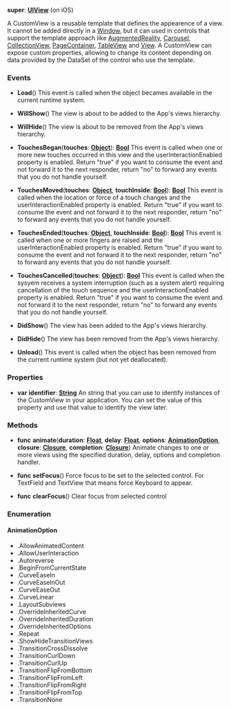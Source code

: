 **super**: **[UIView](UIView.md)** (on iOS)

A CustomView is a reusable template that defines the appearence of a view. It cannot be added directly in a <a href="Window.html">Window</a>, but it can used in controls that support the template approach like <a href="AugmentedReality.html">AugmentedReality</a>, <a href="Carousel.html">Carousel</a>, <a href="CollectionView.html">CollectionView</a>, <a href="PageContainer.html">PageContainer</a>, <a href="TableView.html">TableView</a> and <a href="View.html">View</a>. A CustomView can expose custom properties, allowing to change its content depending on data provided by the DataSet of the control who use the template.

### Events

* **Load**()
This event is called when the object becames available in the current runtime system.

* **WillShow**()
The view is about to be added to the App's views hierarchy.

* **WillHide**()
The view is about to be removed from the App's views hierarchy.

* **TouchesBegan**(**touches**: **[Object](../gravity/types.md)**): <strong>[Bool](../gravity/types.md)</strong> 
This event is called when one or more new touches occurred in this view and the userInteractionEnabled property is enabled. Return "true" if you want to consume the event and not forward it to the next responder, return "no" to forward any events that you do not handle yourself.

* **TouchesMoved**(**touches**: **[Object](../gravity/types.md)**, **touchInside**: **[Bool](../gravity/types.md)**): <strong>[Bool](../gravity/types.md)</strong> 
This event is called when the location or force of a touch changes and the userInteractionEnabled property is enabled. Return "true" if you want to consume the event and not forward it to the next responder, return "no" to forward any events that you do not handle yourself.

* **TouchesEnded**(**touches**: **[Object](../gravity/types.md)**, **touchInside**: **[Bool](../gravity/types.md)**): <strong>[Bool](../gravity/types.md)</strong> 
This event is called when one or more fingers are raised and the userInteractionEnabled property is enabled. Return "true" if you want to consume the event and not forward it to the next responder, return "no" to forward any events that you do not handle yourself.

* **TouchesCancelled**(**touches**: **[Object](../gravity/types.md)**): <strong>[Bool](../gravity/types.md)</strong> 
This event is called when the sysyem receives a system interruption (such as a system alert) requiring cancellation of the touch sequence and the userInteractionEnabled property is enabled. Return "true" if you want to consume the event and not forward it to the next responder, return "no" to forward any events that you do not handle yourself.

* **DidShow**()
The view has been added to the App's views hierarchy.

* **DidHide**()
The view has been removed from the App's views hierarchy.

* **Unload**()
This event is called when the object has been removed from the current runtime system (but not yet deallocated).



### Properties

* **var** **identifier**: **[String](../gravity/types.md)**
An string that you can use to identify instances of the CustomView in your application. You can set the value of this property and use that value to identify the view later.



### Methods

* **func** **animate**(**duration**: **[Float](../gravity/types.md)**, **delay**: **[Float](../gravity/types.md)**, **options**: **<a href="#_enum_AnimationOption">AnimationOption</a>**, **closure**: **[Closure](../gravity/closure.md)**, **completion**: **[Closure](../gravity/closure.md)**)
Animate changes to one or more views using the specified duration, delay, options and completion handler.

* **func** **setFocus**()
Force focus to be set to the selected control. For TextField and TextView that means force Keyboard to appear.

* **func** **clearFocus**()
Clear focus from selected control





### Enumeration

#### AnimationOption
 * .AllowAnimatedContent
 * .AllowUserInteraction
 * .Autoreverse
 * .BeginFromCurrentState
 * .CurveEaseIn
 * .CurveEaseInOut
 * .CurveEaseOut
 * .CurveLinear
 * .LayoutSubviews
 * .OverrideInheritedCurve
 * .OverrideInheritedDuration
 * .OverrideInheritedOptions
 * .Repeat
 * .ShowHideTransitionViews
 * .TransitionCrossDissolve
 * .TransitionCurlDown
 * .TransitionCurlUp
 * .TransitionFlipFromBottom
 * .TransitionFlipFromLeft
 * .TransitionFlipFromRight
 * .TransitionFlipFromTop
 * .TransitionNone



